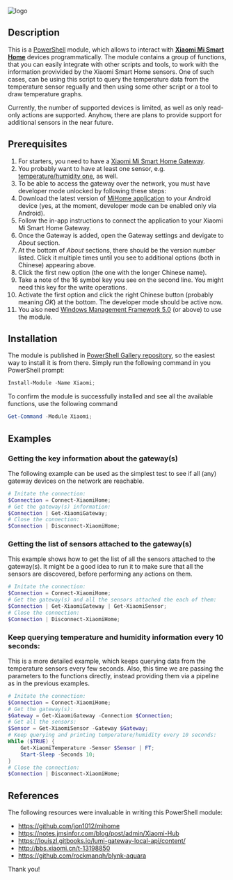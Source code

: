 ![logo](https://cloud.githubusercontent.com/assets/7723360/20984979/2284bb0a-bccb-11e6-9f8d-939c2ed43125.png)

## Description
This is a [PowerShell](https://msdn.microsoft.com/powershell) module, which allows to interact with [**Xiaomi Mi Smart Home**](http://xiaomi-mi.com/mi-smart-home) devices programmatically. The module contains a group of functions, that you can easily integrate with other scripts and tools, to work with the information provivided by the Xiaomi Smart Home sensors. One of such cases, can be using this script to query the temperature data from the temperature sensor regually and then using some other script or a tool to draw temperature graphs.

Currently, the number of supported devices is limited, as well as only read-only actions are supported. Anyhow, there are plans to provide support for additional sensors in the near future.

## Prerequisites
1. For starters, you need to have a [Xiaomi Mi Smart Home Gateway](http://xiaomi-mi.com/smart-home/xiaomi-mi-gateway-2).
1. You probably want to have at least one sensor, e.g. [temperature/humidity one](http://xiaomi-mi.com/smart-home/xiaomi-mi-temperature-humidity-sensor/), as well.
1. To be able to access the gateway over the network, you must have developer mode unlocked by following these steps:
 1. Download the latest version of [MiHome application](https://play.google.com/store/apps/details?id=com.xiaomi.smarthome) to your Android device (yes, at the moment, developer mode can be enabled only via Android).
 1. Follow the in-app instructions to connect the application to your Xiaomi Mi Smart Home Gateway.
 1. Once the Gateway is added, open the Gateway settings and devigate to *About* section.
 1. At the bottom of *About* sections, there should be the version number listed. Click it multiple times until you see to additional options (both in Chinese) appearing above.
 1. Click the first new option (the one with the longer Chinese name).
 1. Take a note of the 16 symbol key you see on the second line. You might need this key for the write operations.
 1. Activate the first option and click the right Chinese button (probably meaning *OK*) at the bottom. The developer mode should be active now.
1. You also need [Windows Management Framework 5.0](https://www.microsoft.com/en-us/download/details.aspx?id=50395) (or above) to use the module.

## Installation
The module is published in [PowerShell Gallery repository](https://www.powershellgallery.com/packages/Xiaomi/0.1), so the easiest way to install it is from there. Simply run the following command in you PowerShell prompt:
```powershell
Install-Module -Name Xiaomi;
```
To confirm the module is successfully installed and see all the available functions, use the following command


```powershell
Get-Command -Module Xiaomi;
```
## Examples
### Getting the key information about the gateway(s)
The following example can be used as the simplest test to see if all (any) gateway devices on the network are reachable.
```powershell
# Initate the connection:
$Connection = Connect-XiaomiHome;
# Get the gateway(s) information:
$Connection | Get-XiaomiGateway;
# Close the connection:
$Connection | Disconnect-XiaomiHome;
```
### Getting the list of sensors attached to the gateway(s)
This example shows how to get the list of all the sensors attached to the gateway(s). It might be a good idea to run it to make sure that all the sensors are discovered, before performing any actions on them.
```powershell
# Initate the connection:
$Connection = Connect-XiaomiHome;
# Get the gateway(s) and all the sensors attached the each of them:
$Connection | Get-XiaomiGateway | Get-XiaomiSensor;
# Close the connection:
$Connection | Disconnect-XiaomiHome;
```
### Keep querying temperature and humidity information every 10 seconds:
This is a more detailed example, which keeps querying data from the temperature sensors every few seconds. Also, this time we are passing the parameters to the functions directly, instead providing them via a pipeline as in the previous examples.
```powershell
# Initate the connection:
$Connection = Connect-XiaomiHome;
# Get the gateway(s):
$Gateway = Get-XiaomiGateway -Connection $Connection;
# Get all the sensors:
$Sensor = Get-XiaomiSensor -Gateway $Gateway;
# Keep querying and printing temperature/humidity every 10 seconds:
While ($TRUE) {
    Get-XiaomiTemperature -Sensor $Sensor | FT;
    Start-Sleep -Seconds 10;
}
# Close the connection:
$Connection | Disconnect-XiaomiHome;
```
## References

The following resources were invaluable in writing this PowerShell module:
- https://github.com/jon1012/mihome
- https://notes.jmsinfor.com/blog/post/admin/Xiaomi-Hub
- https://louiszl.gitbooks.io/lumi-gateway-local-api/content/
- http://bbs.xiaomi.cn/t-13198850
- https://github.com/rockmanqh/blynk-aquara

Thank you!
